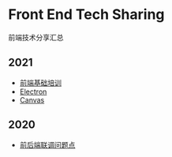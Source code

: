 # Front End Tech Sharing
前端技术分享汇总

## 2021
- [前端基础培训](https://github.com/xiaoda/newbie-camp)
- [Electron](https://github.com/xiaoda/electron)
- [Canvas](https://github.com/xiaoda/canvas)

## 2020
- [前后端联调问题点](https://github.com/xiaoda/web-api-issues)
